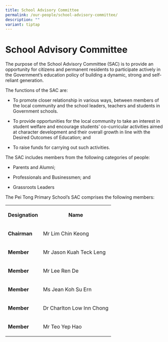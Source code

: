 ```yaml
---
title: School Advisory Committee
permalink: /our-people/school-advisory-committee/
description: ""
variant: tiptap
---
```

<h1>School Advisory Committee</h1><p>The purpose of the School Advisory Committee (SAC) is to provide an opportunity for citizens and permanent residents to participate actively in the Government’s education policy of building a dynamic, strong and self-reliant generation.</p><p></p><p>The functions of the SAC are:</p><ul data-tight="true" class="tight"><li><p>To promote closer relationship in various ways, between members of the local community and the school leaders, teachers and students in Government schools.</p></li><li><p>To provide opportunities for the local community to take an interest in student welfare and encourage students’ co-curricular activities aimed at character development and their overall growth in line with the Desired Outcomes of Education; and</p></li><li><p>To raise funds for carrying out such activities.</p><p></p></li></ul><p>The SAC includes members from the following categories of people:</p><ul data-tight="true" class="tight"><li><p>Parents and Alumni;</p></li><li><p>Professionals and Businessmen; and</p></li><li><p>Grassroots Leaders</p><p></p></li></ul><p>The Pei Tong Primary School’s SAC comprises the following members:</p><table><tbody><tr><th rowspan="1" colspan="1"><p>Designation</p></th><th rowspan="1" colspan="1"><p>Name</p></th></tr><tr><td rowspan="1" colspan="1"><p><strong>Chairman</strong></p></td><td rowspan="1" colspan="1"><p>Mr Lim Chin Keong</p></td></tr><tr><td rowspan="1" colspan="1"><p><strong>Member</strong></p></td><td rowspan="1" colspan="1"><p>Mr Jason Kuah Teck Leng</p></td></tr><tr><td rowspan="1" colspan="1"><p><strong>Member</strong></p></td><td rowspan="1" colspan="1"><p>Mr Lee Ren De</p></td></tr><tr><td rowspan="1" colspan="1"><p><strong>Member</strong></p></td><td rowspan="1" colspan="1"><p>Ms Jean Koh Su Ern</p></td></tr><tr><td rowspan="1" colspan="1"><p><strong>Member</strong></p></td><td rowspan="1" colspan="1"><p>Dr Charlton Low Inn Chong</p></td></tr><tr><td rowspan="1" colspan="1"><p><strong>Member</strong></p></td><td rowspan="1" colspan="1"><p>Mr Teo Yep Hao</p></td></tr></tbody></table><p></p>